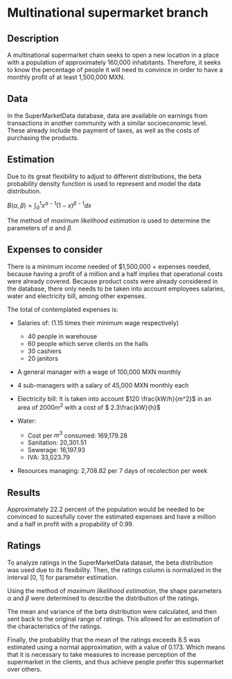 # Multinational supermarket branch

## Description

A multinational supermarket chain seeks to open a new location in a place with a population of approximately 160,000 inhabitants. Therefore, it seeks to know the percentage of people it will need to convince in order to have a monthly profit of at least 1,500,000 MXN. 

## Data 

In the SuperMarketData database, data are available on earnings from transactions in another community with a similar socioeconomic level. These already include the payment of taxes, as well as the costs of purchasing the products. 

## Estimation 

Due to its great flexibility to adjust to different distributions, the beta probability density function is used to represent and model the data distribution. 

$B(\alpha, \beta) = \int_0^1 x^{\alpha - 1}{(1-x)}^{\beta - 1} dx$

The method of *maximum likelihood estimation* is used to determine the parameters of $\alpha$ and $\beta$. 

## Expenses to consider 
There is a minimum income needed of $1,500,000 + expenses needed, because having a profit of a million and a half implies that operational costs were already covered. Because product costs were already considered in the database, there only needs to be taken into account employees salaries, water and electricity bill, among other expenses. 

The total of contemplated expenses is: 

* Salaries of: (1.15 times their minimum wage respectively)
    * 40 people in warehouse 
    * 60 people which serve clients on the halls
    * 30 cashiers 
    * 20 janitors 
* A general manager with a wage of 100,000 MXN monthly
* 4 sub-managers with a salary of 45,000 MXN monthly each
* Electricity bill: It is taken into account $120 \frac{kW/h}{m^2}$ in an area of $2000 m^2$ with a cost of $ 2.3\frac{kW}{h}$
* Water: 
    * Cost per $m^3$ consumed: 169,179.28
    * Sanitation: 20,301.51
    * Sewerage: 16,197.93 
    * IVA: 33,023.79 

* Resources managing: 2,708.82 per 7 days of recolection per week

## Results 
Approximately 22.2 percent of the population would be needed to be convinced to sucesfully cover the estimated expenses and have a million and a half in profit with a propability of 0.99. 

## Ratings 
To analyze ratings in the SuperMarketData dataset, the beta distribution was used due to its flexibility. Then, the ratings column is normalized in the interval [0, 1] for parameter estimation.

Using the method of *maximum likelihood estimation*, the shape parameters $\alpha$ and $\beta$ were determined to describe the distribution of the ratings. 

The mean and variance of the beta distribution were calculated, and then sent back to the original range of ratings. This allowed for an estimation of the characteristics of the ratings. 

Finally, the probability that the mean of the ratings exceeds 8.5 was estimated using a normal approximation, with a value of 0.173. Which means that it is necessary to take measures to 
increase perception of the supermarket in the clients, and thus achieve people prefer this supermarket over others. 

